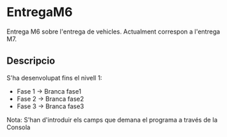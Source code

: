 # EntregaM6
Entrega M6 sobre l'entrega de vehicles. Actualment correspon a l'entrega M7.

## Descripcio
S'ha desenvolupat fins el nivell 1: 

* Fase 1 -> Branca fase1
* Fase 2 -> Branca fase2
* Fase 3 -> Branca fase3 

Nota: S'han d'introduir els camps que demana el programa a través de la Consola
